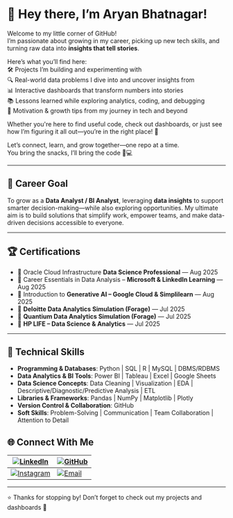 # 🌸 Hey there, I’m Aryan Bhatnagar!  

Welcome to my little corner of GitHub!  
I’m passionate about growing in my career, picking up new tech skills, and turning raw data into **insights that tell stories**.  

Here’s what you’ll find here:  
🛠️ Projects I’m building and experimenting with  
🔍 Real-world data problems I dive into and uncover insights from  
📊 Interactive dashboards that transform numbers into stories  
📚 Lessons learned while exploring analytics, coding, and debugging  
🌱 Motivation & growth tips from my journey in tech and beyond  

Whether you're here to find useful code, check out dashboards, or just see how I’m figuring it all out—you’re in the right place! 🫶  

Let’s connect, learn, and grow together—one repo at a time.  
You bring the snacks, I’ll bring the code 🍪💻  

---

## 🎯 Career Goal  
To grow as a **Data Analyst / BI Analyst**, leveraging **data insights** to support smarter decision-making—while also exploring opportunities.
My ultimate aim is to build solutions that simplify work, empower teams, and make data-driven decisions accessible to everyone.  

---

## 🏆 Certifications  
- 📘 Oracle Cloud Infrastructure **Data Science Professional** — Aug 2025  
- 📘 Career Essentials in Data Analysis – **Microsoft & LinkedIn Learning** — Aug 2025  
- 📘 Introduction to **Generative AI – Google Cloud & Simplilearn** — Aug 2025  
- 📘 **Deloitte Data Analytics Simulation (Forage)** — Jul 2025  
- 📘 **Quantium Data Analytics Simulation (Forage)** — Jul 2025  
- 📘 **HP LIFE – Data Science & Analytics** — Jul 2025  

---


## 🔧 Technical Skills  
- **Programming & Databases**: Python | SQL | R | MySQL | DBMS/RDBMS  
- **Data Analytics & BI Tools**: Power BI | Tableau | Excel | Google Sheets  
- **Data Science Concepts**: Data Cleaning | Visualization | EDA | Descriptive/Diagnostic/Predictive Analysis | ETL  
- **Libraries & Frameworks**: Pandas | NumPy | Matplotlib | Plotly  
- **Version Control & Collaboration**: GitHub  
- **Soft Skills**: Problem-Solving | Communication | Team Collaboration | Attention to Detail  



## 🌐 Connect With Me  

| [![LinkedIn](https://img.shields.io/badge/-LinkedIn-0A66C2?style=for-the-badge&logo=linkedin&logoColor=white)](https://www.linkedin.com/in/The-aryanbhatnagar) | [![GitHub](https://img.shields.io/badge/-GitHub-181717?style=for-the-badge&logo=github&logoColor=white)](https://github.com/The-Aryan-Bhatnagar) |  
|---|---|  
| [![Instagram](https://img.shields.io/badge/-Instagram-E4405F?style=for-the-badge&logo=instagram&logoColor=white)](https://www.instagram.com/bhatnagararyan2601) | [![Email](https://img.shields.io/badge/-Email-D14836?style=for-the-badge&logo=gmail&logoColor=white)](mailto:aaryanbhatnagar04@gmail.com) |  



---

⭐ Thanks for stopping by! Don’t forget to check out my projects and dashboards 🚀  
